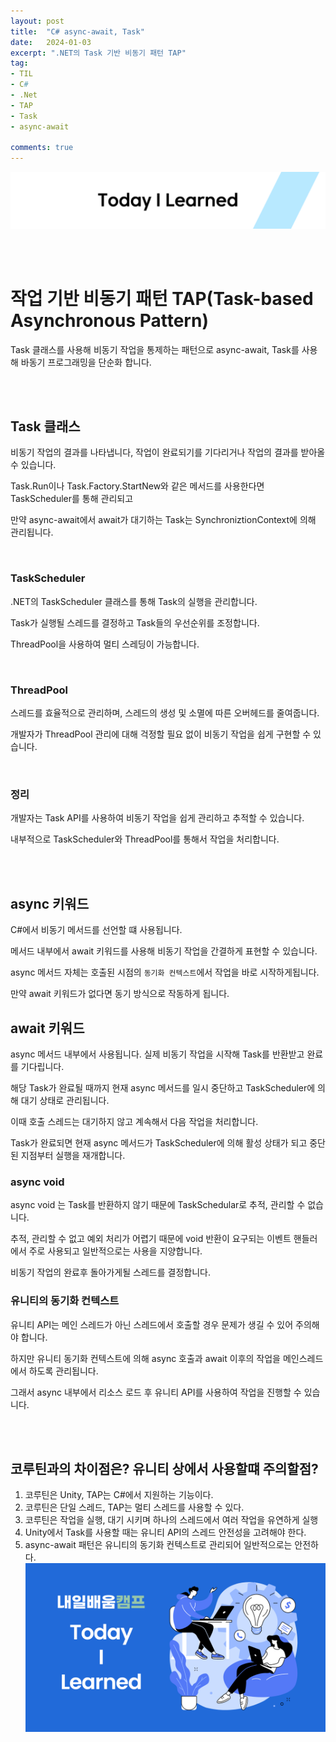 ```yaml
---
layout: post
title:  "C# async-await, Task"
date:   2024-01-03
excerpt: ".NET의 Task 기반 비동기 패턴 TAP"
tag:
- TIL
- C#
- .Net
- TAP
- Task
- async-await

comments: true
---
```


![nbcbanner](/assets/img/TILbanner.png)


<br/>
<br/>


# 작업 기반 비동기 패턴 TAP(Task-based Asynchronous Pattern)

Task 클래스를 사용해 비동기 작업을 통제하는 패턴으로 async-await, Task를 사용해 바동기 프로그래밍을 단순화 합니다.

<br/>
<br/>

## Task 클래스

비동기 작업의 결과를 나타냅니다, 작업이 완료되기를 기다리거나 작업의 결과를 받아올 수 있습니다.

Task.Run이나 Task.Factory.StartNew와 같은 메서드를 사용한다면 TaskScheduler를 통해 관리되고

만약 async-await에서 await가 대기하는 Task는 SynchroniztionContext에 의해 관리됩니다.

<br/>

### TaskScheduler

.NET의 TaskScheduler 클래스를 통해 Task의 실행을 관리합니다.

Task가 실행될 스레드를 결정하고 Task들의 우선순위를 조정합니다.

ThreadPool을 사용하여 멀티 스레딩이 가능합니다.


<br/>

### ThreadPool

스레드를 효율적으로 관리하며, 스레드의 생성 및 소멸에 따른 오버헤드를 줄여줍니다.

개발자가 ThreadPool 관리에 대해 걱정할 필요 없이 비동기 작업을 쉽게 구현할 수 있습니다.

<br/>

### 정리

개발자는 Task API를 사용하여 비동기 작업을 쉽게 관리하고 추적할 수 있습니다. 

내부적으로 TaskScheduler와 ThreadPool를 통해서 작업을 처리합니다.




<br/>
<br/>

## async 키워드

C#에서 비동기 메서드를 선언할 떄 사용됩니다.

메서드 내부에서 await 키워드를 사용해 비동기 작업을 간결하게 표현할 수 있습니다.

async 메서드 자체는 호출된 시점의 `동기화 컨텍스트`에서 작업을 바로 시작하게됩니다.

만약 await 키워드가 없다면 동기 방식으로 작동하게 됩니다.


## await 키워드

async 메서드 내부에서 사용됩니다. 실제 비동기 작업을 시작해 Task를 반환받고 완료를 기다립니다.

해당 Task가 완료될 때까지 현재 async 메서드를 일시 중단하고 TaskScheduler에 의해 대기 상태로 관리됩니다.

이때 호출 스레드는 대기하지 않고 계속해서 다음 작업을 처리합니다.

Task가 완료되면 현재 async 메서드가 TaskScheduler에 의해 활성 상태가 되고 중단된 지점부터 실행을 재개합니다.


### async void

async void 는 Task를 반환하지 않기 때문에 TaskSchedular로 추적, 관리할 수 없습니다. 

추적, 관리할 수 없고 예외 처리가 어렵기 때문에 void 반환이 요구되는 이벤트 핸들러에서 주로 사용되고 일반적으로는 사용을 지양합니다.


비동기 작업의 완료후 돌아가게될 스레드를 결정합니다.



### 유니티의 동기화 컨텍스트

유니티 API는 메인 스레드가 아닌 스레드에서 호출할 경우 문제가 생길 수 있어 주의해야 합니다.

하지만 유니티 동기화 컨텍스트에 의해 async 호출과 await 이후의 작업을 메인스레드에서 하도록 관리됩니다.

그래서 async 내부에서 리소스 로드 후 유니티 API를 사용하여 작업을 진행할 수 있습니다.

<br/>
<br/>




## 코루틴과의 차이점은? 유니티 상에서 사용할떄 주의할점?

1. 코루틴은 Unity, TAP는 C#에서 지원하는 기능이다.
2. 코루틴은 단일 스레드, TAP는 멀티 스레드를 사용할 수 있다.
3. 코루틴은 작업을 실행, 대기 시키며 하나의 스레드에서 여러 작업을 유연하게 실행
4. Unity에서 Task를 사용할 때는 유니티 API의 스레드 안전성을 고려해야 한다.
5. async-await 패턴은 유니티의 동기화 컨텍스트로 관리되어 일반적으로는 안전하다.
![nbcthumbnail](/assets/img/thumbnail-image.png)